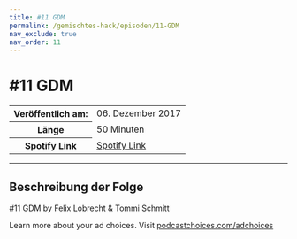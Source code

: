 ```yaml
---
title: #11 GDM
permalink: /gemischtes-hack/episoden/11-GDM
nav_exclude: true
nav_order: 11
---
```


# #11 GDM
<table class="resp-table dcf-table dcf-table-responsive dcf-table-bordered dcf-table-striped dcf-w-100%">
                    <tbody>
                        <tr>
                            <th scope="row">Veröffentlich am:</th>
                            <td data-label="Veröffentlich am:">06. Dezember 2017</td>
                        </tr>
                        <tr>
                            <th scope="row">Länge </th>
                            <td data-label="Länge ">50 Minuten</td>
                        </tr><tr>
                                <th scope="row">Spotify Link</th>
                                <td data-label="Spotify Link"><a href="https://open.spotify.com/episode/0F9aq6PSn6iyQIAs1ehT4v">Spotify Link</a></td>
                            </tr></tbody>
                </table>

***

## Beschreibung der Folge

<div>
<p>#11 GDM by Felix Lobrecht &amp; Tommi Schmitt</p><p> </p><p>Learn more about your ad choices. Visit <a href="https://podcastchoices.com/adchoices">podcastchoices.com/adchoices</a></p>  
</div>

